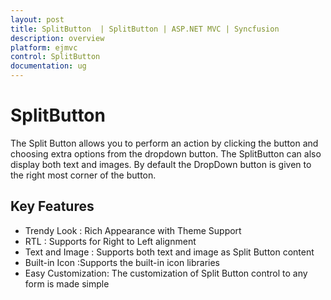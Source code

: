 ```yaml
---
layout: post
title: SplitButton  | SplitButton | ASP.NET MVC | Syncfusion
description: overview
platform: ejmvc
control: SplitButton
documentation: ug
---
```


# SplitButton 

The Split Button allows you to perform an action by clicking the button and choosing extra options from the dropdown button. The SplitButton can also display both text and images. By default the DropDown button is given to the right most corner of the button.

## Key Features

* Trendy Look : Rich Appearance with Theme Support
* RTL : Supports for Right to Left alignment
* Text and Image : Supports both text and image as Split Button content
* Built-in Icon :Supports the built-in icon libraries
* Easy Customization: The customization of Split Button control to any form is made simple
